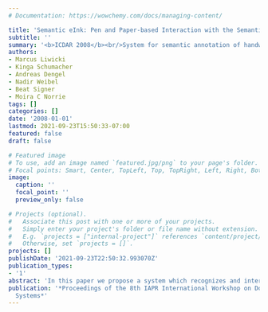 ```yaml
---
# Documentation: https://wowchemy.com/docs/managing-content/

title: 'Semantic eInk: Pen and Paper-based Interaction with the Semantic Desktop'
subtitle: ''
summary: '<b>ICDAR 2008</b><br/>System for semantic annotation of handwritten notes overlaying digital context, enabling seamless integration of pen-based input with document analysis to support advanced search and retrieval of handwritten content.'
authors:
- Marcus Liwicki
- Kinga Schumacher
- Andreas Dengel
- Nadir Weibel
- Beat Signer
- Moira C Norrie
tags: []
categories: []
date: '2008-01-01'
lastmod: 2021-09-23T15:50:33-07:00
featured: false
draft: false

# Featured image
# To use, add an image named `featured.jpg/png` to your page's folder.
# Focal points: Smart, Center, TopLeft, Top, TopRight, Left, Right, BottomLeft, Bottom, BottomRight.
image:
  caption: ''
  focal_point: ''
  preview_only: false

# Projects (optional).
#   Associate this post with one or more of your projects.
#   Simply enter your project's folder or file name without extension.
#   E.g. `projects = ["internal-project"]` references `content/project/deep-learning/index.md`.
#   Otherwise, set `projects = []`.
projects: []
publishDate: '2021-09-23T22:50:32.993070Z'
publication_types:
- '1'
abstract: 'In this paper we propose a system which recognizes and interprets the semantics of handwritten annotations on printed documents. The semantic information will be sent to the Semantic Desktop, the personal Semantic Web on the desktop computer, which supports users in their information management. This allows a seamless integration of interactive paper into the individual knowledge work. The current implementation of the proposed system works with OpenOffice documents printed on Anoto paper. However, our system generally works on any kind of interactive paper documents and the support of other document formats is planned in near future.'
publication: '*Proceedings of the 8th IAPR International Workshop on Document Analysis
  Systems*'
---
```

